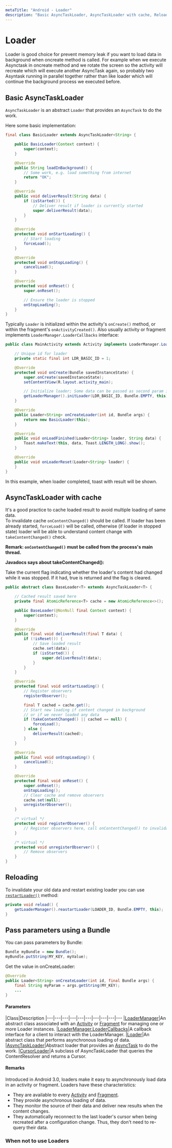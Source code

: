 ```yaml
---
metaTitle: "Android - Loader"
description: "Basic AsyncTaskLoader, AsyncTaskLoader with cache, Reloading, Pass parameters using a Bundle"
---
```


# Loader


Loader is good choice for prevent memory leak if you want to load data in background when oncreate method is called.
For example when we execute Asynctask in oncreate method and we rotate the screen  so the activity will recreate which will execute another AsyncTask again, so probably two Asyntask running in parallel together rather than like loader which will continue the background process we executed before.



## Basic AsyncTaskLoader


`AsyncTaskLoader` is an abstract `Loader` that provides an `AsyncTask` to do the work.

Here some basic implementation:

```java
final class BasicLoader extends AsyncTaskLoader<String> {

    public BasicLoader(Context context) {
        super(context);
    }

    @Override
    public String loadInBackground() {
        // Some work, e.g. load something from internet
        return "OK";
    }

    @Override
    public void deliverResult(String data) {
        if (isStarted()) {
            // Deliver result if loader is currently started
            super.deliverResult(data);
        }
    }

    @Override
    protected void onStartLoading() {
        // Start loading
        forceLoad();
    }

    @Override
    protected void onStopLoading() {
        cancelLoad();
    }

    @Override
    protected void onReset() {
        super.onReset();

        // Ensure the loader is stopped
        onStopLoading();
    }
}

```

Typically `Loader` is initialized within the activity's `onCreate()` method, or within the fragment's `onActivityCreated()`. Also usually activity or fragment implements `LoaderManager.LoaderCallbacks` interface:

```java
public class MainActivity extends Activity implements LoaderManager.LoaderCallbacks<String> {

    // Unique id for loader
    private static final int LDR_BASIC_ID = 1;

    @Override
    protected void onCreate(Bundle savedInstanceState) {
        super.onCreate(savedInstanceState);
        setContentView(R.layout.activity_main);

        // Initialize loader; Some data can be passed as second param instead of Bundle.Empty
        getLoaderManager().initLoader(LDR_BASIC_ID, Bundle.EMPTY, this);
    }

    @Override
    public Loader<String> onCreateLoader(int id, Bundle args) {
        return new BasicLoader(this);
    }

    @Override
    public void onLoadFinished(Loader<String> loader, String data) {
        Toast.makeText(this, data, Toast.LENGTH_LONG).show();
    }

    @Override
    public void onLoaderReset(Loader<String> loader) {
    }
}

```

In this example, when loader completed, toast with result will be shown.



## AsyncTaskLoader with cache


It's a good practice to cache loaded result to avoid multiple loading of same data.<br/> To invalidate cache `onContentChanged()` should be called. If loader has been already started, `forceLoad()` will be called, otherwise (if loader in stopped state) loader will be able to understand content change with `takeContentChanged()` check.

**Remark: `onContentChanged()` must be called from the process's main thread.**

**Javadocs says about takeContentChanged():**

> 
<p>Take the current flag indicating whether the loader's content had
changed while it was stopped.  If it had, true is returned and the
flag is cleared.</p>


```java
public abstract class BaseLoader<T> extends AsyncTaskLoader<T> {

    // Cached result saved here
    private final AtomicReference<T> cache = new AtomicReference<>();

    public BaseLoader(@NonNull final Context context) {
        super(context);
    }

    @Override
    public final void deliverResult(final T data) {
        if (!isReset()) {
            // Save loaded result
            cache.set(data);
            if (isStarted()) {
                super.deliverResult(data);
            }
        }
    }

    @Override
    protected final void onStartLoading() {            
        // Register observers
        registerObserver();

        final T cached = cache.get();    
        // Start new loading if content changed in background
        // or if we never loaded any data
        if (takeContentChanged() || cached == null) {
            forceLoad();
        } else {
            deliverResult(cached);
        }
    }

    @Override
    public final void onStopLoading() {
        cancelLoad();
    }

    @Override
    protected final void onReset() {
        super.onReset();
        onStopLoading();
        // Clear cache and remove observers
        cache.set(null);
        unregisterObserver();
    }

    /* virtual */
    protected void registerObserver() {
        // Register observers here, call onContentChanged() to invalidate cache
    }

    /* virtual */
    protected void unregisterObserver() {
        // Remove observers
    }
}

```



## Reloading


To invalidate your old data and restart existing loader you can use [`restartLoader()`](https://developer.android.com/reference/android/app/LoaderManager.html#restartLoader(int,%20android.os.Bundle,%20android.app.LoaderManager.LoaderCallbacks%3CD%3E)) method:

```java
private void reload() {
    getLoaderManager().reastartLoader(LOADER_ID, Bundle.EMPTY, this);
}

```



## Pass parameters using a Bundle


You can pass parameters by Bundle:

```java
Bundle myBundle = new Bundle();
myBundle.putString(MY_KEY, myValue);

```

Get the value in onCreateLoader:

```java
@Override
public Loader<String> onCreateLoader(int id, final Bundle args) {
    final String myParam = args.getString(MY_KEY);
    ...
}

```



#### Parameters


|Class|Description
|---|---|---|---|---|---|---|---|---|---
|[LoaderManager](https://developer.android.com/reference/android/app/LoaderManager.html)|An abstract class associated with an [Activity](https://developer.android.com/reference/android/app/Activity.html) or [Fragment](https://developer.android.com/reference/android/app/Fragment.html) for managing one or more Loader instances.
|[LoaderManager.LoaderCallbacks](https://developer.android.com/reference/android/app/LoaderManager.LoaderCallbacks.html)|A callback interface for a client to interact with the LoaderManager.
|[Loader](https://developer.android.com/reference/android/content/Loader.html)|An abstract class that performs asynchronous loading of data.
|[AsyncTaskLoader](https://developer.android.com/reference/android/content/AsyncTaskLoader.html)|Abstract loader that provides an [AsyncTask](https://developer.android.com/reference/android/os/AsyncTask.html) to do the work.
|[CursorLoader](https://developer.android.com/reference/android/content/CursorLoader.html)|A subclass of AsyncTaskLoader that queries the ContentResolver and returns a Cursor.



#### Remarks


Introduced in Android 3.0, loaders make it easy to asynchronously load data in an activity or fragment. Loaders have these characteristics:

- They are available to every [Activity](https://developer.android.com/reference/android/app/Activity.html) and [Fragment](https://developer.android.com/reference/android/app/Fragment.html).
- They provide asynchronous loading of data.
- They monitor the source of their data and deliver new results when the content changes.
- They automatically reconnect to the last loader's cursor when being recreated after a configuration change. Thus, they don't need to re-query their data.

### When not to use Loaders


